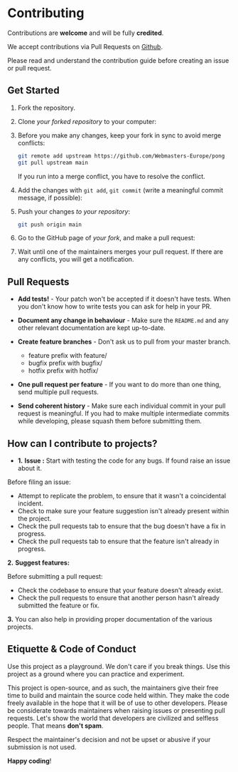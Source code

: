 # Contributing

Contributions are **welcome** and will be fully **credited**.

We accept contributions via Pull Requests on [Github](https://github.com/Webmasters-Europe/pong).

Please read and understand the contribution guide before creating an issue or pull request.

## Get Started

1. Fork the repository.

2. Clone _your forked repository_ to your computer:

3. Before you make any changes, keep your fork in sync to avoid merge conflicts:

    ```bash
    git remote add upstream https://github.com/Webmasters-Europe/pong
    git pull upstream main
    ```

    If you run into a merge conflict, you have to resolve the conflict.

4. Add the changes with `git add`, `git commit` (write a meaningful commit message, if possible):

5) Push your changes _to your repository_:

    ```bash
    git push origin main
    ```

6) Go to the GitHub page of _your fork_, and make a pull request:

7) Wait until one of the maintainers merges your pull request. If there are any conflicts, you will get a notification.

## Pull Requests

-   **Add tests!** - Your patch won't be accepted if it doesn't have tests. When you don't know how to write tests you can ask for help in your PR.

-   **Document any change in behaviour** - Make sure the `README.md` and any other relevant documentation are kept up-to-date.

-   **Create feature branches** - Don't ask us to pull from your master branch.

    -   feature prefix with feature/
    -   bugfix prefix with bugfix/
    -   hotfix prefix with hotfix/

-   **One pull request per feature** - If you want to do more than one thing, send multiple pull requests.

-   **Send coherent history** - Make sure each individual commit in your pull request is meaningful. If you had to make multiple intermediate commits while developing, please squash them before submitting them.

## How can I contribute to projects?

-   **1.** **Issue :** Start with testing the code for any bugs. If found raise an issue about it.

Before filing an issue:

-   Attempt to replicate the problem, to ensure that it wasn't a coincidental incident.
-   Check to make sure your feature suggestion isn't already present within the project.
-   Check the pull requests tab to ensure that the bug doesn't have a fix in progress.
-   Check the pull requests tab to ensure that the feature isn't already in progress.

**2.** **Suggest features:**

Before submitting a pull request:

-   Check the codebase to ensure that your feature doesn't already exist.
-   Check the pull requests to ensure that another person hasn't already submitted the feature or fix.

**3.** You can also help in providing proper documentation of the various projects.

## Etiquette & Code of Conduct

Use this project as a playground. We don't care if you break things. Use this project as a ground where you can practice and experiment.

This project is open-source, and as such, the maintainers give their free time to build and maintain the source code held within. They make the code freely available in the hope that it will be of use to other developers.
Please be considerate towards maintainers when raising issues or presenting pull requests. Let's show the world that developers are civilized and selfless people. That means **don't spam**.

Respect the maintainer's decision and not be upset or abusive if your submission is not used.

**Happy coding**!
